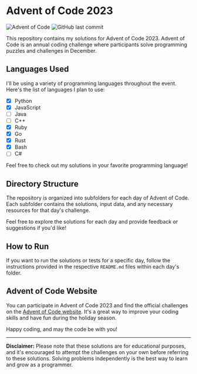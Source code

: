 # Advent of Code 2023

![Advent of Code](https://img.shields.io/badge/Advent%20of%20Code-2023-brightgreen.svg)
![GitHub last commit](https://img.shields.io/github/last-commit/LinuxFanboy/advent-of-code-2023)

This repository contains my solutions for Advent of Code 2023. Advent of Code is an annual coding challenge where participants solve programming puzzles and challenges in December.

## Languages Used

I'll be using a variety of programming languages throughout the event. Here's the list of languages I plan to use:

- [x] Python
- [x] JavaScript
- [ ] Java
- [ ] C++
- [x] Ruby
- [x] Go
- [x] Rust
- [x] Bash
- [ ] C#

Feel free to check out my solutions in your favorite programming language!

## Directory Structure

The repository is organized into subfolders for each day of Advent of Code. Each subfolder contains the solutions, input data, and any necessary resources for that day's challenge.

Feel free to explore the solutions for each day and provide feedback or suggestions if you'd like!

## How to Run

If you want to run the solutions or tests for a specific day, follow the instructions provided in the respective `README.md` files within each day's folder.

## Advent of Code Website

You can participate in Advent of Code 2023 and find the official challenges on the [Advent of Code website](https://adventofcode.com/2023). It's a great way to improve your coding skills and have fun during the holiday season.

Happy coding, and may the code be with you!

---

**Disclaimer:** Please note that these solutions are for educational purposes, and it's encouraged to attempt the challenges on your own before referring to these solutions. Solving problems independently is the best way to learn and grow as a programmer.

